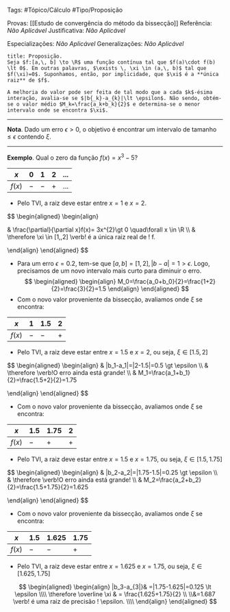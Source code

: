 Tags: #Tópico/Cálculo #Tipo/Proposição

Provas: [[Estudo de convergência do método da bissecção]]
Referência: _Não Aplicável_
Justificativa: _Não Aplicável_

Especializações: _Não Aplicável_
Generalizações: _Não Aplicável_

```ad-question
title: Proposição.
Seja $f:[a,\, b] \to \R$ uma função contínua tal que $f(a)\cdot f(b) \lt 0$. Em outras palavras, $\exists \, \xi \in (a,\, b)$ tal que $f(\xi)=0$. Suponhamos, então, por implicidade, que $\xi$ é a **única raiz** de $f$.

A melhoria do valor pode ser feita de tal modo que a cada $k$-ésima interação, avalia-se se $|b{_k}-a_{k}|\lt \epsilon$. Não sendo, obtém-se o valor médio $M_k=\frac{a_k+b_k}{2}$ e determina-se o menor intervalo onde se encontra $\xi$.
```

---
**Nota**. Dado um erro $\epsilon \gt 0$, o objetivo é encontrar um intervalo de tamanho $\leq \epsilon$ contendo $\xi$.

---

**Exemplo**. Qual o zero da função $f(x)=x^3-5$?

|$x$|0|1|2|...|
|---|---|---|---|---|
|$f(x)$|$-$|$-$|$+$|...|

- Pelo TVI, a raiz deve estar entre $x=1$ e $x=2$.

$$
\begin{aligned}
\begin{align}

& \frac{\partial}{\partial x}f(x)= 3x^{2}\gt 0 \quad\forall x \in \R
\\\\
& \therefore \xi \in [1,\,2] \verb! é a única raiz real de ! f. 

\end{align}
\end{aligned}
$$
- Para um erro $\epsilon = 0.2$, tem-se que $[a,\,b]=[1,\,2],\, |b-a|=1 \gt \epsilon$. Logo, precisamos de um novo intervalo mais curto para diminuir o erro.
$$
\begin{aligned}
\begin{align}
M_0=\frac{a_0+b_0}{2}=\frac{1+2}{2}=\frac{3}{2}=1.5
\end{align}
\end{aligned}
$$
- Com o novo valor proveniente da bissecção, avaliamos onde $\xi$ se encontra:

|$x$|1|1.5|2|
|---|---|---|---|
|$f(x)$|$-$|$-$|$+$|
- Pelo TVI, a raiz deve estar entre $x=1.5$ e $x=2$, ou seja, $\xi \in [1.5,\,2]$

$$
\begin{aligned}
\begin{align}
& |b_1-a_1|=|2-1.5|=0.5 \gt \epsilon
\\\\
& \therefore \verb!O erro ainda está grande!
\\\\
& M_1=\frac{a_1+b_1}{2}=\frac{1.5+2}{2}=1.75

\end{align}
\end{aligned}
$$
- Com o novo valor proveniente da bissecção, avaliamos onde $\xi$ se encontra:

|$x$|1.5|1.75|2|
|---|---|---|---|
|$f(x)$|$-$|$+$|$+$|
- Pelo TVI, a raiz deve estar entre $x=1.5$ e $x=1.75$, ou seja, $\xi \in [1.5,\,1.75]$

$$
\begin{aligned}
\begin{align}
& |b_2-a_2|=|1.75-1.5|=0.25 \gt \epsilon
\\\\
& \therefore \verb!O erro ainda está grande!
\\\\
& M_2=\frac{a_2+b_2}{2}=\frac{1.5+1.75}{2}=1.625

\end{align}
\end{aligned}
$$
- Com o novo valor proveniente da bissecção, avaliamos onde $\xi$ se encontra:

|$x$|1.5|1.625|1.75|
|---|---|---|---|
|$f(x)$|$-$|$-$|$+$|
- Pelo TVI, a raiz deve estar entre $x=1.625$ e $x=1.75$, ou seja, $\xi \in [1.625,\,1.75]$

$$
\begin{aligned}
\begin{align}
|b_3-a_{3|}& =|1.75-1.625|=0.125 \lt \epsilon
\\\\
\therefore \overline \xi & = \frac{1.625+1.75}{2}
\\
\\&=1.687 \verb! é uma raiz de precisão ! \epsilon.
\\\\
\end{align}
\end{aligned}
$$
